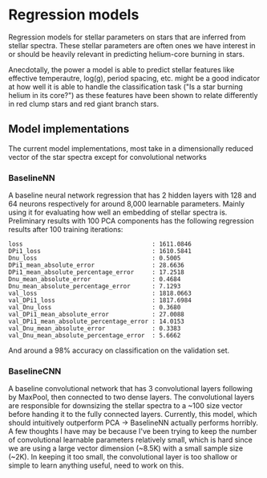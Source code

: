 # Regression models

Regression models for stellar parameters on stars that are inferred from stellar spectra. These stellar parameters are often ones we have interest in or should be heavily relevant in predicting helium-core burning in stars. 

Anecdotally, the power a model is able to predict stellar features like effective temperautre, log(g), period spacing, etc. might be a good indicator at how well it is able to handle the classification task ("Is a star burning helium in its core?") as these features have been shown to relate differently in red clump stars and red giant branch stars. 

## Model implementations

The current model implementations, most take in a dimensionally reduced vector of the star spectra except for convolutional networks

### BaselineNN
A baseline neural network regression that has 2 hidden layers with 128 and 64 neurons respectively for around 8,000 learnable parameters. Mainly using it for evaluating how well an embedding of stellar spectra is. Preliminary results with 100 PCA components has the following regression results after 100 training iterations:

	loss                                    : 1611.0846
	DPi1_loss                               : 1610.5841
	Dnu_loss                                : 0.5005
	DPi1_mean_absolute_error                : 28.6636
	DPi1_mean_absolute_percentage_error     : 17.2518
	Dnu_mean_absolute_error                 : 0.4684
	Dnu_mean_absolute_percentage_error      : 7.1293
	val_loss                                : 1818.0663
	val_DPi1_loss                           : 1817.6984
	val_Dnu_loss                            : 0.3680
	val_DPi1_mean_absolute_error            : 27.0088
	val_DPi1_mean_absolute_percentage_error : 14.0153
	val_Dnu_mean_absolute_error             : 0.3383
	val_Dnu_mean_absolute_percentage_error  : 5.6662

And around a 98% accuracy on classification on the validation set. 

### BaselineCNN
A baseline convolutional network that has 3 convolutional layers following by MaxPool, then connected to two dense layers. The convolutional layers are responsible for downsizing the stellar spectra to a ~100 size vector before handing it to the fully connected layers. Currently, this model, which should intuitively outperform PCA -> BaselineNN actually performs horribly. A few thoughts I have may be because I've been trying to keep the number of convolutional learnable parameters relatively small, which is hard since we are using a large vector dimension (~8.5K) with a small sample size (~2K). In keeping it too small, the convolutional layer is too shallow or simple to learn anything useful, need to work on this.